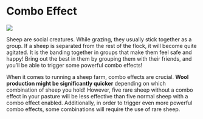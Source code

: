 # Combo Effect

![](../../.gitbook/assets/1\_kZNDIDyk2sbBp9-kumAKaA.png)

Sheep are social creatures. While grazing, they usually stick together as a group. If a sheep is separated from the rest of the flock, it will become quite agitated. It is the banding together in groups that make them feel safe and happy! Bring out the best in them by grouping them with their friends, and you’ll be able to trigger some powerful combo effects!



When it comes to running a sheep farm, combo effects are crucial. **Wool production might be significantly quicker** depending on which combination of sheep you hold! However, five rare sheep without a combo effect in your pasture will be less effective than five normal sheep with a combo effect enabled. Additionally, in order to trigger even more powerful combo effects, some combinations will require the use of rare sheep.

